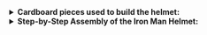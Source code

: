 <details>
  <summary> <b> Cardboard pieces used to build the helmet: </b> </summary>

  ##
  1. [faceplate](./1.jpeg)
  2. [top of head](./2.jpeg)
  3. [jaw + temples](./3.jpeg)
  4. [sides](./4.jpeg)
  5. [bottom of chin](./5.jpeg)
  6. [chin](./6.jpeg)
  7. [back piece](./7.jpeg)
  8. [back piece](./8.jpeg)
  9. [widow's peak](./9.jpeg)
  10. [part of chin](./10.jpeg)
  11. [ears](./11.jpeg)
  
  ##
</details>


<details>
  <summary> <b> Step-by-Step Assembly of the Iron Man Helmet: </b> </summary>

  ##
  1. [Step 1](./IMG_6330.jpeg)
  2. [Step 2](./IMG_6332.jpeg)
  3. [Step 3](./IMG_6334.jpeg)
  4. [Step 4](./IMG_6336.jpeg)
  5. [Step 5](./IMG_6342.jpeg)
  6. [Step 6](./IMG_6343.jpeg)
  7. [Step 7](./IMG_6546.jpeg)
  8. [Step 8](./IMG_6548.jpeg)
  ##
</details>

